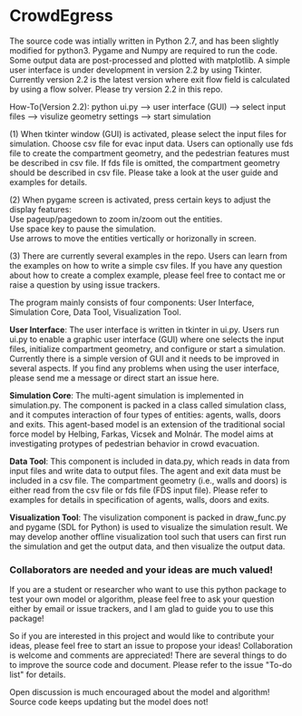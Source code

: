 # CrowdEgress

The source code was intially written in Python 2.7, and has been slightly modified for python3. Pygame and Numpy are required to run the code.  Some output data are post-processed and plotted with matplotlib.  A simple user interface is under development in version 2.2 by using Tkinter.  Currently version 2.2 is the latest version where exit flow field is calculated by using a flow solver.  Please try version 2.2 in this repo.  

How-To(Version 2.2): python ui.py --> user interface (GUI) --> select input files --> visulize geometry settings --> start simulation

(1) When tkinter window (GUI) is activated, please select the input files for simulation.  Choose csv file for evac input data.  Users can optionally use fds file to create the compartment geometry, and the pedestrian features must be described in csv file.  If fds file is omitted, the compartment geometry should be described in csv file.  Please take a look at the user guide and examples for details.  

(2) When pygame screen is activated, press certain keys to adjust the display features:  
Use pageup/pagedown to zoom in/zoom out the entities.  
Use space key to pause the simulation.  
Use arrows to move the entities vertically or horizonally in screen.  

(3) There are currently several examples in the repo.  Users can learn from the examples on how to write a simple csv files.  If you have any question about how to create a complex example, please feel free to contact me or raise a question by using issue trackers.  

The program mainly consists of four components: User Interface, Simulation Core, Data Tool, Visualization Tool.  

**User Interface**: The user interface is written in tkinter in ui.py.  Users run ui.py to enable a graphic user interface (GUI) where one selects the input files, initialize compartment geometry, and configure or start a simulation.  Currently there is a simple version of GUI and it needs to be improved in several aspects.  If you find any problems when using the user interface, please send me a message or direct start an issue here.  

**Simulation Core**: The multi-agent simulation is implemented in simulation.py.  The component is packed in a class called simulation class, and it computes interaction of four types of entities: agents, walls, doors and exits.  This agent-based model is an extension of the traditional social force model by Helbing, Farkas, Vicsek and Molnár.  The model aims at investigating protypes of pedestrian behavior in crowd evacuation.  

**Data Tool**: This component is included in data.py, which reads in data from input files and write data to output files.  The agent and exit data must be included in a csv file.  The compartment geometry (i.e., walls and doors) is either read from the csv file or fds file (FDS input file).  Please refer to examples for details in specification of agents, walls, doors and exits.  

**Visualization Tool**:  The visulization component is packed in draw_func.py and pygame (SDL for Python) is used to visualize the simulation result.  We may develop another offline visualization tool such that users can first run the simulation and get the output data, and then visualize the output data.  


### Collaborators are needed and your ideas are much valued!  

If you are a student or researcher who want to use this python package to test your own model or algorithm, please feel free to ask your question either by email or issue trackers, and I am glad to guide you to use this package!  

So if you are interested in this project and would like to contribute your ideas, please feel free to start an issue to propose your ideas!  Collaboration is welcome and comments are appreciated!  There are several things to do to improve the source code and document.  Please refer to the issue "To-do list" for details.  

Open discussion is much encouraged about the model and algorithm!  
Source code keeps updating but the model does not!  
